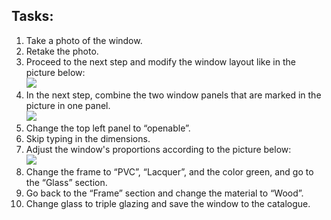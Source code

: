 <h2>Tasks:</h2>

<ol>
  <li>Take a photo of the window.</li>
   <li>Retake the photo.</li>
   <li>Proceed to the next step and modify the window layout like in the picture below:
   <br>
     <img src="https://i.ibb.co/wMRBwFf/Zrzut-ekranu-2024-04-12-115334.png">
     <br>
   </li>
   <li>In the next step, combine the two window panels that are marked in the picture in one panel.
   <br>
     <img src="https://i.ibb.co/stkwLpp/Zrzut-ekranu-2024-04-12-115626.png">
     <br>    
   </li>
   <li>Change the top left panel to “openable”.</li>
   <li>Skip typing in the dimensions.</li>
   <li>Adjust the window's proportions according to the picture below:
   <br>
     <img src="https://i.ibb.co/G3Vh2Xb/Zrzut-ekranu-2024-04-12-115819.png">
     <br>
   </li>
  <li>Change the frame to “PVC”, “Lacquer”, and the color green, and go to the “Glass” section.</li>
  <li>Go back to the “Frame” section and change the material to “Wood”.</li>
  <li>Change glass to triple glazing and save the window to the catalogue.</li>
</ol>
